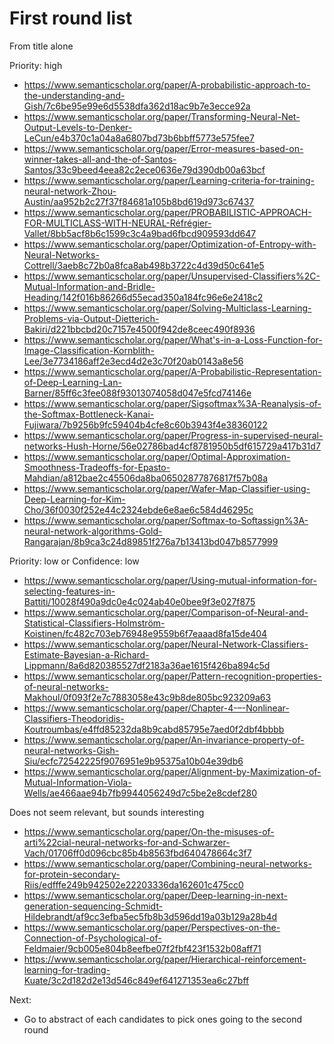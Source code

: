 # First round list

From title alone

Priority: high
* https://www.semanticscholar.org/paper/A-probabilistic-approach-to-the-understanding-and-Gish/7c6be95e99e6d5538dfa362d18ac9b7e3ecce92a
* https://www.semanticscholar.org/paper/Transforming-Neural-Net-Output-Levels-to-Denker-LeCun/e4b370c1a04a8a6807bd73b6bbff5773e575fee7
* https://www.semanticscholar.org/paper/Error-measures-based-on-winner-takes-all-and-the-of-Santos-Santos/33c9beed4eea82c2ece0636e79d390db00a63bcf
* https://www.semanticscholar.org/paper/Learning-criteria-for-training-neural-network-Zhou-Austin/aa952b2c27f37f84681a105b8bd619d973c67437
* https://www.semanticscholar.org/paper/PROBABILISTIC-APPROACH-FOR-MULTICLASS-WITH-NEURAL-Réfrégier-Vallet/8bb5acf8b6c1599c3c4a9bad6fbcd909593dd647
* https://www.semanticscholar.org/paper/Optimization-of-Entropy-with-Neural-Networks-Cottrell/3aeb8c72b0a8fca8ab498b3722c4d39d50c641e5
* https://www.semanticscholar.org/paper/Unsupervised-Classifiers%2C-Mutual-Information-and-Bridle-Heading/142f016b86266d55ecad350a184fc96e6e2418c2
* https://www.semanticscholar.org/paper/Solving-Multiclass-Learning-Problems-via-Output-Dietterich-Bakiri/d221bbcbd20c7157e4500f942de8ceec490f8936
* https://www.semanticscholar.org/paper/What's-in-a-Loss-Function-for-Image-Classification-Kornblith-Lee/3e7734186aff2e3ecd4d2e3c70f20ab0143a8e56
* https://www.semanticscholar.org/paper/A-Probabilistic-Representation-of-Deep-Learning-Lan-Barner/85ff6c3fee088f93013074058d047e5fcd74146e
* https://www.semanticscholar.org/paper/Sigsoftmax%3A-Reanalysis-of-the-Softmax-Bottleneck-Kanai-Fujiwara/7b9256b9fc59404b4cfe8c60b3943f4e38360122
* https://www.semanticscholar.org/paper/Progress-in-supervised-neural-networks-Hush-Horne/56e02786bad4cf8781950b5df615729a417b31d7
* https://www.semanticscholar.org/paper/Optimal-Approximation-Smoothness-Tradeoffs-for-Epasto-Mahdian/a812bae2c45506da8ba06502877876817f57b08a
* https://www.semanticscholar.org/paper/Wafer-Map-Classifier-using-Deep-Learning-for-Kim-Cho/36f0030f252e44c2324ebde6e8ae6c584d46295c
* https://www.semanticscholar.org/paper/Softmax-to-Softassign%3A-neural-network-algorithms-Gold-Rangarajan/8b9ca3c24d89851f276a7b13413bd047b8577999

Priority: low or Confidence: low
* https://www.semanticscholar.org/paper/Using-mutual-information-for-selecting-features-in-Battiti/10028f490a9dc0e4c024ab40e0bee9f3e027f875
* https://www.semanticscholar.org/paper/Comparison-of-Neural-and-Statistical-Classifiers-Holmström-Koistinen/fc482c703eb76948e9559b6f7eaaad8fa15de404
* https://www.semanticscholar.org/paper/Neural-Network-Classifiers-Estimate-Bayesian-a-Richard-Lippmann/8a6d820385527df2183a36ae1615f426ba894c5d
* https://www.semanticscholar.org/paper/Pattern-recognition-properties-of-neural-networks-Makhoul/0f093f2e7c7883058e43c9b8de805bc923209a63
* https://www.semanticscholar.org/paper/Chapter-4-–-Nonlinear-Classifiers-Theodoridis-Koutroumbas/e4ffd85232da8b9cabd85795e7aed0f2dbf4bbbb
* https://www.semanticscholar.org/paper/An-invariance-property-of-neural-networks-Gish-Siu/ecfc72542225f9076951e9b95375a10b04e39db6
* https://www.semanticscholar.org/paper/Alignment-by-Maximization-of-Mutual-Information-Viola-Wells/ae466aae94b7fb9944056249d7c5be2e8cdef280

Does not seem relevant, but sounds interesting
* https://www.semanticscholar.org/paper/On-the-misuses-of-arti%22cial-neural-networks-for-and-Schwarzer-Vach/01706ff0d096cbc85b4b8563fbd640478664c3f7
* https://www.semanticscholar.org/paper/Combining-neural-networks-for-protein-secondary-Riis/edfffe249b942502e22203336da162601c475cc0
* https://www.semanticscholar.org/paper/Deep-learning-in-next-generation-sequencing-Schmidt-Hildebrandt/af9cc3efba5ec5fb8b3d596dd19a03b129a28b4d
* https://www.semanticscholar.org/paper/Perspectives-on-the-Connection-of-Psychological-of-Feldmaier/9cb005e804b8eefbe07f2fbf423f1532b08aff71
* https://www.semanticscholar.org/paper/Hierarchical-reinforcement-learning-for-trading-Kuate/3c2d182d2e13d546c849ef641271353ea6c27bff

Next:
  * Go to abstract of each candidates to pick ones going to the second round
